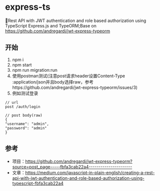 # express-ts
🍢Rest API with JWT authentication and role based authorization using TypeScript Express.js and TypeORM;Base on https://github.com/andregardi/jwt-express-typeorm


## 开始
1. npm i
2. npm start
3. npm run migration:run
4. 使用postman测试(注意post请求header设置Content-Type :application/json并且body选择raw，参考https://github.com/andregardi/jwt-express-typeorm/issues/3)
5. 例如测试登录
```
// url
post /auth/login
  
// post body(raw)
{
"username": "admin",
"password": "admin"
}
```

## 参考
- 项目：https://github.com/andregardi/jwt-express-typeorm?source=post_page-----fbfa3cab22a4----------------------
- 文章：https://medium.com/javascript-in-plain-english/creating-a-rest-api-with-jwt-authentication-and-role-based-authorization-using-typescript-fbfa3cab22a4
